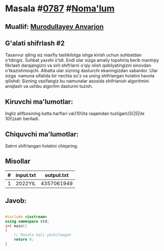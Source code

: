 
<h1>Masala #<a href="https://robocontest.uz/tasks/0787">0787</a> #<a href="https://robocontest.uz/tasks?category=1">Noma'lum</a></h1>
<h2> Muallif: <a href="https://robocontest.uz/profile/lordcoder">Murodullayev Anvarjon</a></h2>
<h2>G'alati shifrlash #2</h2>
<p>Tasavvur qiling siz maxfiy tashkilotga ishga kirish uchun suhbatdan o'tdingiz. Suhbat yaxshi o'tdi. Endi ular sizga amaliy topshiriq berib mantiqiy fikrlash darajangizni va sirli shifrlarni o'qiy olish qobilyatingizni sinovdan o'tkazishmoqchi. Albatta ular sizning dasturchi ekaningizdan xabardor. Ular sizga  namuna sifatida bir nechta so'z va uning shifrlangan holatini havola qilishdi:
Sizning vazifangiz bu namunalar asosida shifrlanish algoritmini aniqlash va ushbu algoritm dasturini tuzish.</p>
<h2>Kiruvchi ma'lumotlar:</h2>
<p>Ingliz alifbosining katta harflari va\(10\)ta raqamdan tuzilgan\(S(|S|\le 10)\)satr beriladi.</p>
<h2>Chiquvchi ma'lumotlar:</h2>
<p>Satrni shifrlangan holatini chiqaring.</p>
<h2>Misollar</h2>
<table>
    <thead>
        <tr>
            <th>#</th>
            <th>input.txt</th>
            <th>output.txt</th>
        </tr>
    </thead>
    <tbody>
            <tr>
                <td>1</td>
                <td>2022YIL</td>
                <td>4357061949</td>
            </tr>
    </tbody>
    </table>
    
<h2>Javob:</h2>

######
```cpp
#include <iostream>
using namespace std;
int main()
{
    // Masala hali yechilmagan
    return 0;
}
```
